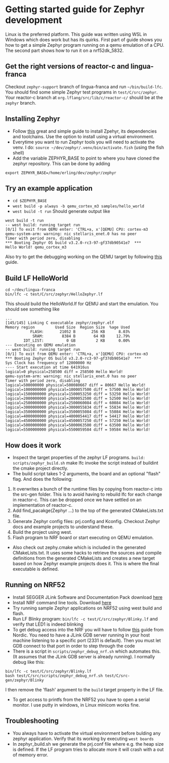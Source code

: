 # Getting started guide for Zephyr development
Linux is the preferred platform. This guide was written using WSL in Windows which does work but has its quirks.
First part of guide shows you how to get a simple Zephyr program running on a qemu emulation of a CPU.
The second part shows how to run it on a nrf52dk_5832.

## Get the right versions of reactor-c and lingua-franca
Checkout `zephyr-support` branch of lingua-franca and run `~/bin/build-lfc`. You should find some simple Zephyr test programs in `test/C/src/zephyr`. 
Your reactor-c branch at `org.lflang/src/lib/c/reactor-c/` should be at the `zephyr` branch.

## Installing Zephyr
- Follow [this](https://docs.zephyrproject.org/latest/develop/getting_started/index.html) great and simple guide to install Zpehyr, its dependencies and toolchains.
Use the option to install using a virtual environment. 
- Everytime you want to run Zephyr tools you will need to activate the venv. I do: `source ~/dev/zephyr/.venv/bin/activate.fish` (using the fish shell)
- Add the variable ZEPHYR_BASE to point to where you have cloned the zephyr repository. This can be done by adding
```
export ZEPHYR_BASE=/home/erling/dev/zephyr/zephyr
```

## Try an example application
- `cd $ZEPHYR_BASE`
- `west build -p always -b qemu_cortex_m3 samples/hello_world`
- `west build -t run`
Should generate output like
```
west build -t run
-- west build: running target run
[0/1] To exit from QEMU enter: 'CTRL+a, x'[QEMU] CPU: cortex-m3
qemu-system-arm: warning: nic stellaris_enet.0 has no peer
Timer with period zero, disabling
*** Booting Zephyr OS build v3.2.0-rc3-97-gf37db90541e7  ***
Hello World! qemu_cortex_m3
```

Also try to get the debugging working on the QEMU target by following [this](https://docs.zephyrproject.org/3.1.0/develop/application/index.html#application-debugging) guide.


## Build LF HelloWorld
```
cd ~/dev/lingua-franca
bin/lfc -c test/C/src/zephyr/HelloZephyr.lf
```

This should build the HelloWorld.lf for QEMU and start the emulation. You should see something like
```
...
[145/145] Linking C executable zephyr/zephyr.elf
Memory region         Used Size  Region Size  %age Used
           FLASH:       21052 B       256 KB      8.03%
            SRAM:        8384 B        64 KB     12.79%
        IDT_LIST:          0 GB         2 KB      0.00%
--- Executing on QEMU emulation
-- west build: running target run
[0/1] To exit from QEMU enter: 'CTRL+a, x'[QEMU] CPU: cortex-m3
*** Booting Zephyr OS build v3.2.0-rc3-97-gf37db90541e7  ***
Sys Clock has frequency of 12000000 Hz
---- Start execution at time 641916us
logical=0 physical=258500 diff = 258500 Hello World!
qemu-system-arm: warning: nic stellaris_enet.0 has no peer
Timer with period zero, disabling
logical=500000000 physical=500080667 diff = 80667 Hello World!
logical=1000000000 physical=1000057500 diff = 57500 Hello World!
logical=1500000000 physical=1500053250 diff = 53250 Hello World!
logical=2000000000 physical=2000052500 diff = 52500 Hello World!
logical=2500000000 physical=2500060084 diff = 60084 Hello World!
logical=3000000000 physical=3000055834 diff = 55834 Hello World!
logical=3500000000 physical=3500055084 diff = 55084 Hello World!
logical=4000000000 physical=4000054417 diff = 54417 Hello World!
logical=4500000000 physical=4500057250 diff = 57250 Hello World!
logical=5000000000 physical=5000063500 diff = 63500 Hello World!
logical=5500000000 physical=5500059584 diff = 59584 Hello World!
```

## How does it work
- Inspect the target properties of the zephyr LF programs. `build: scripts/zephyr_build.sh` make lfc invoke the script instead of buildint the cmake project directly.
- The build script takes 1-2 arguments, the board and an optional "flash" flag. And does the following:
1. It overwrites a bunch of the runtime files by copying from reactor-c into the src-gen folder. This is to avoid having to rebuild lfc for each change in reactor-c. This can be dropped once we have settled on an implementation of reactor-c.
2. Add find_pacakge(Zephyr ...) to the top of the generated CMakeLists.txt file.
3. Generate Zephyr config files: prj.config and Kconfig. Checkout Zephyr docs and example projects to understand these.
4. Build the project using west.
5. Flash program to NRF board or start executing on QEMU emulation.

- Also check out zephy.cmake which is included in the generated CMakeLists.txt. It uses some hacks to retrieve the sources and compile definitions from the generated CMakeLists and creates a new target based on how Zephyr example projects does it. This is where the final executable is defined.



## Running on NRF52
- Install SEGGER JLink Software and Documentation Pack download [here](https://www.segger.com/downloads/jlink/#J-LinkSoftwareAndDocumentationPack)
- Install NRF command line tools. Download [here](https://www.nordicsemi.com/Products/Development-tools/nRF-Command-Line-Tools/Download?lang=en#infotabs)
- Try running sample Zephyr applications on NRF52 using west build and flash.
- Run LF Blinky program: `bin/lfc -c test/C/src/zephyr/Blinky.lf` and verify that LED1 is indeed blinking
- To get debug access into the NRF you will have to follow [this](https://devzone.nordicsemi.com/guides/nrf-connect-sdk-guides/b/getting-started/posts/using-gdb-with-nordic-devices) guide from Nordic. You need to have a JLink GDB server running in your host machine listening to a specific port (2331 is default). Then you must let GDB connect to that port in order to step through the code
- There is a script in `scripts/zephyr_debug_nrf.sh` which automates this. (It assumes that the JLink GDB server is already running). I normally debug like this:

```
bin/lfc -c test/C/src/zephyr/Blinky.lf
bash test/C/src/scripts/zephyr_debug_nrf.sh test/C/src-gen/zephyr/Blinky
```

I then remove the 'flash' argument to the `build` target property in the LF file.
- To get access to printfs from the NRF52 you have to open a serial monitor. I use putty in windows, in Linux minicom works fine.


## Troubleshooting
- You always have to activate the virtual environment before bulding any zephyr application. Verify that its working by executing `west boards`
- In zephyr_build.sh we generate the prj.conf file where e.g. the heap size is defined. If the LF program tries to allocate more it will crash with a out of memory error.
